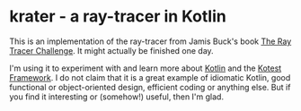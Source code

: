 # krater - a ray-tracer in Kotlin

This is an implementation of the ray-tracer from Jamis Buck's
book [The Ray Tracer Challenge](https://pragprog.com/titles/jbtracer/the-ray-tracer-challenge/).
It might actually be finished one day.

I'm using it to experiment with and learn more about [Kotlin](https://kotlinlang.org/)
and the [Kotest Framework](http://kotest.io/).
I do not claim that it is a great example of idiomatic Kotlin, good
functional or object-oriented design, efficient coding or anything
else. But if you find it interesting or (somehow!) useful, then
I'm glad.